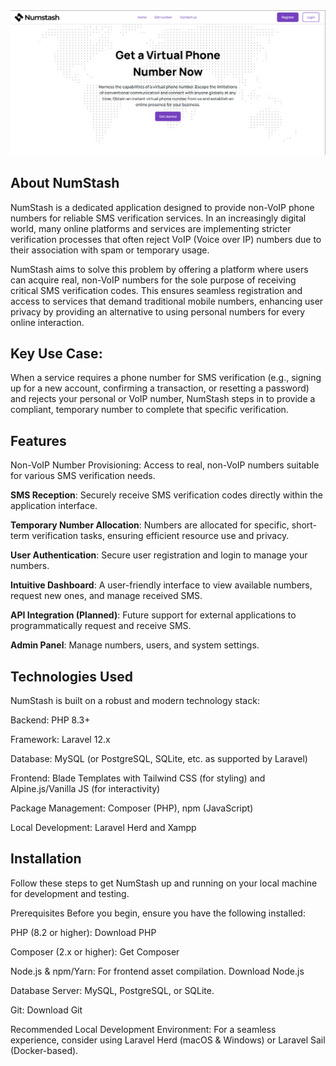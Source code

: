 <img src="public/image.png">

## About NumStash
NumStash is a dedicated application designed to provide non-VoIP phone numbers for reliable SMS verification services. In an increasingly digital world, many online platforms and services are implementing stricter verification processes that often reject VoIP (Voice over IP) numbers due to their association with spam or temporary usage.

NumStash aims to solve this problem by offering a platform where users can acquire real, non-VoIP numbers for the sole purpose of receiving critical SMS verification codes. This ensures seamless registration and access to services that demand traditional mobile numbers, enhancing user privacy by providing an alternative to using personal numbers for every online interaction.

## Key Use Case:
When a service requires a phone number for SMS verification (e.g., signing up for a new account, confirming a transaction, or resetting a password) and rejects your personal or VoIP number, NumStash steps in to provide a compliant, temporary number to complete that specific verification.

## Features
Non-VoIP Number Provisioning: Access to real, non-VoIP numbers suitable for various SMS verification needs.

<b>SMS Reception</b>: Securely receive SMS verification codes directly within the application interface.

<b>Temporary Number Allocation</b>: Numbers are allocated for specific, short-term verification tasks, ensuring efficient resource use and privacy.

<b>User Authentication</b>: Secure user registration and login to manage your numbers.

<b>Intuitive Dashboard</b>: A user-friendly interface to view available numbers, request new ones, and manage received SMS.

<b>API Integration (Planned)</b>: Future support for external applications to programmatically request and receive SMS.

<b>Admin Panel</b>: Manage numbers, users, and system settings.

## Technologies Used
NumStash is built on a robust and modern technology stack:

Backend: PHP 8.3+

Framework: Laravel 12.x

Database: MySQL (or PostgreSQL, SQLite, etc. as supported by Laravel)

Frontend: Blade Templates with Tailwind CSS (for styling) and Alpine.js/Vanilla JS (for interactivity)

Package Management: Composer (PHP), npm (JavaScript)

Local Development: Laravel Herd and Xampp

## Installation
Follow these steps to get NumStash up and running on your local machine for development and testing.

Prerequisites
Before you begin, ensure you have the following installed:

PHP (8.2 or higher): Download PHP

Composer (2.x or higher): Get Composer

Node.js & npm/Yarn: For frontend asset compilation. Download Node.js

Database Server: MySQL, PostgreSQL, or SQLite.

Git: Download Git

Recommended Local Development Environment:
For a seamless experience, consider using Laravel Herd (macOS & Windows) or Laravel Sail (Docker-based).